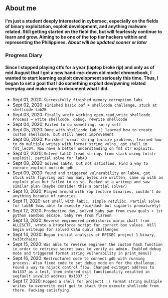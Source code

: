 ## About me
#### I'm just a student deeply interested in cybersec, especially on the fields of binary exploitation, exploit development, and anything malware related. Still getting started on the field tho, but will fearlessly continue to learn and grow. Aiming to be one of the top tier hackers within and representing the Philippines. *About will be updated sooner or later*

### Progress Diary
#### Since I stopped playing ctfs for a year (laptop broke rip) and only as of mid August that I got a new hand-me-down old model chromebook, I wanted to start learning exploit development seriously this time. Thus, I began to set a goal that I do something exploit dev/pwning related everyday and make sure to document what I did. 
 - Sept 01, 2020: `Successfully finished memory corruption labs`
 - Sept 02, 2020: `Finished basic bof + shellcode challenge, stuck at shellcode lab2B`
 - Sept 03, 2020: `Finally wrote working open,read,write shellcode. Process = write shellcode, debug, rewrite shellcode`
 - Sept 04, 2020: `Failed to do something, sorry self`
 - Sept 05, 2020: `Done with shellcode lab :) learned how to create custom shellcode, but still needs improvement`
 - Sept 06, 2020: `Finished format string lecture problems, learned how to do multiple writes with format string vulns, got shell in fmt_lec04. Now have a better understanding on fmt str exploits.`
 - Sept 07, 2020: `Solved lab4C (read strings from stack using fmtstr exploit); partial solve for lab4B`
 - Sept 08, 2020: `Solved lab4B, but not satisfied. Find a way to execute exploit outside gdb`
 - Sept 09, 2020: `found and triggered vulnerability on lab4A, got stuck with figuring out how many bytes are written, came up with an exploit plan but failed to do so. Peeked at a writeup and saw similar plan (maybe consider this a partial solve?)`
 - Sept 10, 2020: `Played around with rop lecture binaries, couldn't do anything because of canaries`
 - Sept 11, 2020: `Got shell with lab5C, simple ret2libc. Partial solve for lab5B (was able to execute /bin/dash but sigabrts prematurely)`
 - Sept 12, 2020: `Productive day, solved baby pwn from csaw quals + 1st python sandbox escape, baby rev from flareon`
 - Sept 13, 2020: `Reverse engineered prehistoric mario chall from ALLESCTF, wrote a bruteforce script for correct box values. Will begin writeups for solved CSAW quals challenges`
 - Sept 14, 2020: `Began initial analysis of RPISEC project 1 binary, tw33tchainz`
 - Sept 15, 2020: `Was able to reverse engineer the custom hash function in order to retrieve secret pass to verify as admin. Enabled debug mode and triggered format string vulnerability in print_menu()`
 - Sept 16, 2020: `Restructured code to connect gdb with running process. Also fixed code to set debug mode on for the challenge. Found a way to hijack control flow. Changed exit@got address to 0x1337 as a test, then entered exit functionality resulted in segfault invalid address 0x1337 :)`
 - Sept 17, 2020: `Popped a shell for project1 :) Format string multiple writes to overwrite exit got to stack then execute shellcode from there. Fucking satisfying.`
